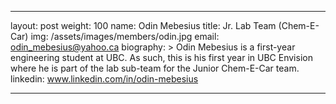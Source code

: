 ﻿---

layout: post
weight: 100
name: Odin Mebesius
title: Jr. Lab Team (Chem-E-Car)
img: /assets/images/members/odin.jpg
email: odin_mebesius@yahoo.ca
biography: >
  Odin Mebesius is a first-year engineering student at UBC. As such, this is his first year in UBC Envision where he is part of the lab sub-team for the Junior Chem-E-Car team.
linkedin: www.linkedin.com/in/odin-mebesius 

---